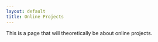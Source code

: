```yaml
---
layout: default
title: Online Projects
---
```


This is a page that will theoretically be about online projects.
